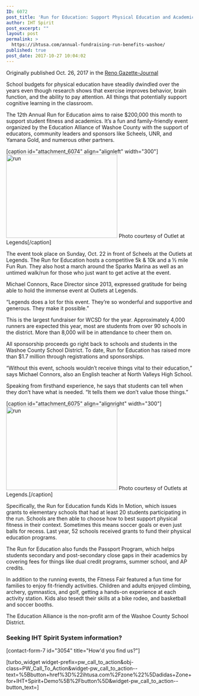 ```yaml
---
ID: 6072
post_title: 'Run for Education: Support Physical Education and Academics at WCSD’s Biggest Fundraiser'
author: IHT Spirit
post_excerpt: ""
layout: post
permalink: >
  https://ihtusa.com/annual-fundraising-run-benefits-washoe/
published: true
post_date: 2017-10-27 10:04:02
---
```

Originally published Oct. 26, 2017 in the <a href="http://www.rgj.com/story/sponsor-story/outlets-at-legend/2017/10/26/outlets-legends-run-education-support-physical-education-and-academics-wcsds-biggest-fundraiser/803857001/" target="_blank" rel="nofollow noopener">Reno Gazette-Journal</a>
<p class="speakable-p-1 p-text">School budgets for physical education have steadily dwindled over the years even though research shows that exercise improves behavior, brain function, and the ability to pay attention. All things that potentially support cognitive learning in the classroom.</p>
<p class="speakable-p-2 p-text">The 12th Annual Run for Education aims to raise $200,000 this month to support student fitness and academics. It’s a fun and family-friendly event organized by the Education Alliance of Washoe County with the support of educators, community leaders and sponsors like Scheels, UNR, and Yamana Gold, and numerous other partners.</p>
<p class="p-text"><!--more--></p>


[caption id="attachment_6074" align="alignleft" width="300"]<a href="https://ihtusa.com/wp-content/uploads/2017/10/636446265648583421-Run-for-Education.jpg"><img class="size-medium wp-image-6074" src="https://ihtusa.com/wp-content/uploads/2017/10/636446265648583421-Run-for-Education-300x225.jpg" alt="run" width="300" height="225" /></a> Photo courtesy of Outlet at Legends[/caption]
<p class="p-text">The event took place on Sunday, Oct. 22 in front of Scheels at the Outlets at Legends. The Run for Education hosts a competitive 5k &amp; 10k and a ½ mile Fun Run. They also host a march around the Sparks Marina as well as an untimed walk/run for those who just want to get active at the event.</p>
<p class="p-text">Michael Connors, Race Director since 2013, expressed gratitude for being able to hold the immense event at Outlets at Legends.</p>
<p class="p-text">“Legends does a lot for this event. They’re so wonderful and supportive and generous. They make it possible.”</p>
<p class="p-text">This is the largest fundraiser for WCSD for the year. Approximately 4,000 runners are expected this year, most are students from over 90 schools in the district. More than 8,000 will be in attendance to cheer them on.</p>
<p class="p-text">All sponsorship proceeds go right back to schools and students in the Washoe County School District. To date, Run for Education has raised more than $1.7 million through registrations and sponsorships.</p>
<p class="p-text">“Without this event, schools wouldn’t receive things vital to their education,” says Michael Connors, also an English teacher at North Valleys High School.</p>
<p class="p-text">Speaking from firsthand experience, he says that students can tell when they don’t have what is needed. “It tells them we don’t value those things.”</p>


[caption id="attachment_6075" align="alignright" width="300"]<a href="https://ihtusa.com/wp-content/uploads/2017/10/636446265648583421-Run-for-Ed-1.jpg"><img class="size-medium wp-image-6075" src="https://ihtusa.com/wp-content/uploads/2017/10/636446265648583421-Run-for-Ed-1-300x225.jpg" alt="run" width="300" height="225" /></a> Photo courtesy of Outlets at Legends.[/caption]
<p class="p-text">Specifically, the Run for Education funds Kids In Motion, which issues grants to elementary schools that had at least 20 students participating in the run. Schools are then able to choose how to best support physical fitness in their context. Sometimes this means soccer goals or even just balls for recess. Last year, 52 schools received grants to fund their physical education programs.</p>
<p class="p-text">The Run for Education also funds the Passport Program, which helps students secondary and post-secondary close gaps in their academics by covering fees for things like dual credit programs, summer school, and AP credits.</p>
<p class="p-text">In addition to the running events, the Fitness Fair featured a fun time for families to enjoy fit-friendly activities. Children and adults enjoyed climbing, archery, gymnastics, and golf, getting a hands-on experience at each activity station. Kids also tesedt their skills at a bike rodeo, and basketball and soccer booths.</p>
<p class="p-text">The Education Alliance is the non-profit arm of the Washoe County School District.</p>

<h3 class="article-newsletter-signup">Seeking IHT Spirit System information?</h3>
<p class="article-newsletter-signup">[contact-form-7 id="3054" title="How'd you find us?"]</p>
[turbo_widget widget-prefix=pw_call_to_action&obj-class=PW_Call_To_Action&widget-pw_call_to_action--text=%5Bbutton+href%3D%22ihtusa.com%2Fzone%22%5Dadidas+Zone+for+IHT+Spirit+Demo%5B%2Fbutton%5D&widget-pw_call_to_action--button_text=]